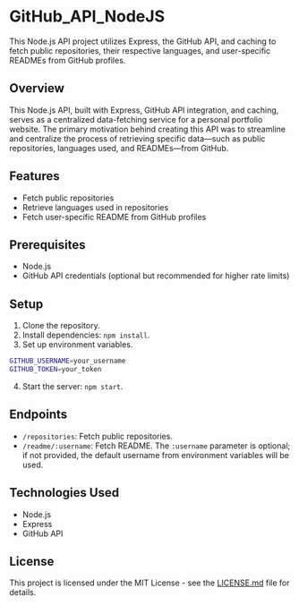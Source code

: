# GitHub_API_NodeJS

This Node.js API project utilizes Express, the GitHub API, and caching to fetch public repositories, their respective languages, and user-specific READMEs from GitHub profiles.

## Overview

This Node.js API, built with Express, GitHub API integration, and caching, serves as a centralized data-fetching service for a personal portfolio website. The primary motivation behind creating this API was to streamline and centralize the process of retrieving specific data—such as public repositories, languages used, and READMEs—from GitHub.


## Features

- Fetch public repositories
- Retrieve languages used in repositories
- Fetch user-specific README from GitHub profiles

## Prerequisites

- Node.js
- GitHub API credentials (optional but recommended for higher rate limits)

## Setup

1. Clone the repository.
2. Install dependencies: `npm install`.
3. Set up environment variables.
``` bash
GITHUB_USERNAME=your_username
GITHUB_TOKEN=your_token
```
4. Start the server: `npm start`.


## Endpoints

- `/repositories`: Fetch public repositories.
- `/readme/:username`: Fetch README. The `:username` parameter is optional; if not provided, the default username from environment variables will be used.

## Technologies Used

- Node.js
- Express
- GitHub API


## License

This project is licensed under the MIT License - see the [LICENSE.md](LICENSE.md) file for details.
